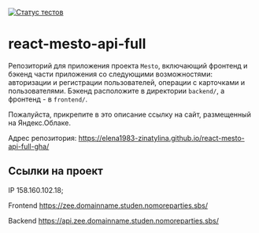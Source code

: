[![Статус тестов](../../actions/workflows/tests.yml/badge.svg)](../../actions/workflows/tests.yml)

# react-mesto-api-full
Репозиторий для приложения проекта `Mesto`, включающий фронтенд и бэкенд части приложения со следующими возможностями: авторизации и регистрации пользователей, операции с карточками и пользователями. Бэкенд расположите в директории `backend/`, а фронтенд - в `frontend/`. 
  
Пожалуйста, прикрепите в это описание ссылку на сайт, размещенный на Яндекс.Облаке.

Адрес репозитория: https://elena1983-zinatylina.github.io/react-mesto-api-full-gha/

## Ссылки на проект

IP 158.160.102.18;

Frontend https://zee.domainname.studen.nomoreparties.sbs/

Backend https://api.zee.domainname.studen.nomoreparties.sbs/
